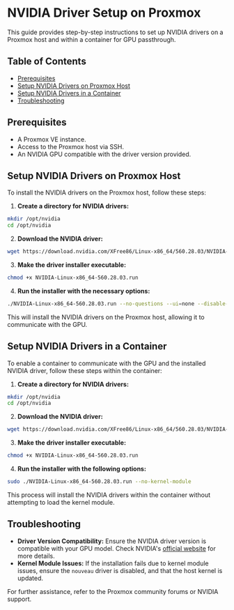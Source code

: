 # NVIDIA Driver Setup on Proxmox

This guide provides step-by-step instructions to set up NVIDIA drivers on a Proxmox host and within a container for GPU passthrough.

## Table of Contents
- [Prerequisites](#prerequisites)
- [Setup NVIDIA Drivers on Proxmox Host](#setup-nvidia-drivers-on-proxmox-host)
- [Setup NVIDIA Drivers in a Container](#setup-nvidia-drivers-in-a-container)
- [Troubleshooting](#troubleshooting)

## Prerequisites
- A Proxmox VE instance.
- Access to the Proxmox host via SSH.
- An NVIDIA GPU compatible with the driver version provided.

## Setup NVIDIA Drivers on Proxmox Host

To install the NVIDIA drivers on the Proxmox host, follow these steps:

1. **Create a directory for NVIDIA drivers:**
```bash
mkdir /opt/nvidia
cd /opt/nvidia
```
2. **Download the NVIDIA driver:**
```bash
wget https://download.nvidia.com/XFree86/Linux-x86_64/560.28.03/NVIDIA-Linux-x86_64-560.28.03.run
```
3. **Make the driver installer executable:**
```bash
chmod +x NVIDIA-Linux-x86_64-560.28.03.run
```
4. **Run the installer with the necessary options:**
```bash
./NVIDIA-Linux-x86_64-560.28.03.run --no-questions --ui=none --disable-nouveau
```
This will install the NVIDIA drivers on the Proxmox host, allowing it to communicate with the GPU.

## Setup NVIDIA Drivers in a Container

To enable a container to communicate with the GPU and the installed NVIDIA driver, follow these steps within the container:

1. **Create a directory for NVIDIA drivers:**
```bash
mkdir /opt/nvidia
cd /opt/nvidia
```
2. **Download the NVIDIA driver:**
```bash
wget https://download.nvidia.com/XFree86/Linux-x86_64/560.28.03/NVIDIA-Linux-x86_64-560.28.03.run
```
3. **Make the driver installer executable:**
```bash
chmod +x NVIDIA-Linux-x86_64-560.28.03.run
```
4. **Run the installer with the following options:**
```bash
sudo ./NVIDIA-Linux-x86_64-560.28.03.run --no-kernel-module
```
This process will install the NVIDIA drivers within the container without attempting to load the kernel module.

## Troubleshooting

- **Driver Version Compatibility:** Ensure the NVIDIA driver version is compatible with your GPU model. Check NVIDIA's [official website](https://www.nvidia.com/Download/index.aspx) for more details.
- **Kernel Module Issues:** If the installation fails due to kernel module issues, ensure the `nouveau` driver is disabled, and that the host kernel is updated.

For further assistance, refer to the Proxmox community forums or NVIDIA support.
